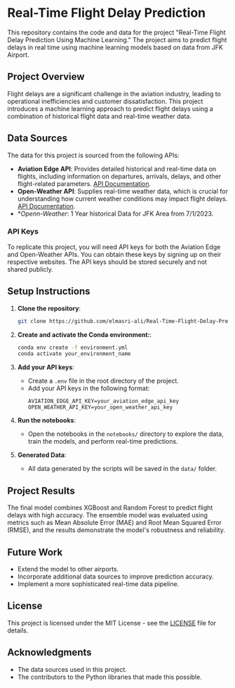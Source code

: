 
# Real-Time Flight Delay Prediction

This repository contains the code and data for the project "Real-Time Flight Delay Prediction Using Machine Learning." The project aims to predict flight delays in real time using machine learning models based on data from JFK Airport.

## Project Overview

Flight delays are a significant challenge in the aviation industry, leading to operational inefficiencies and customer dissatisfaction. This project introduces a machine learning approach to predict flight delays using a combination of historical flight data and real-time weather data.



## Data Sources

The data for this project is sourced from the following APIs:

- **Aviation Edge API**: Provides detailed historical and real-time data on flights, including information on departures, arrivals, delays, and other flight-related parameters. [API Documentation](https://aviation-edge.com/premium-api/).
- **Open-Weather API**: Supplies real-time weather data, which is crucial for understanding how current weather conditions may impact flight delays. [API Documentation](https://openweathermap.org/api).
- **Openn-Weather*: 1 Year historical Data for JFK Area from 7/1/2023.  

### API Keys

To replicate this project, you will need API keys for both the Aviation Edge and Open-Weather APIs. You can obtain these keys by signing up on their respective websites. The API keys should be stored securely and not shared publicly.

## Setup Instructions

1. **Clone the repository**:
   ```bash
   git clone https://github.com/elmasri-ali/Real-Time-Flight-Delay-Prediction.git
   ```

2. **Create and activate the Conda environment:**:
   ```bash
   conda env create -f environment.yml
   conda activate your_environment_name
   ```

3. **Add your API keys**:
   - Create a `.env` file in the root directory of the project.
   - Add your API keys in the following format:
     ```
     AVIATION_EDGE_API_KEY=your_aviation_edge_api_key
     OPEN_WEATHER_API_KEY=your_open_weather_api_key
     ```

4. **Run the notebooks**:
   - Open the notebooks in the `notebooks/` directory to explore the data, train the models, and perform real-time predictions.

5. **Generated Data**:
   - All data generated by the scripts will be saved in the `data/` folder.

## Project Results

The final model combines XGBoost and Random Forest to predict flight delays with high accuracy. The ensemble model was evaluated using metrics such as Mean Absolute Error (MAE) and Root Mean Squared Error (RMSE), and the results demonstrate the model's robustness and reliability.

## Future Work

- Extend the model to other airports.
- Incorporate additional data sources to improve prediction accuracy.
- Implement a more sophisticated real-time data pipeline.

## License

This project is licensed under the MIT License - see the [LICENSE](LICENSE) file for details.

## Acknowledgments

- The data sources used in this project.
- The contributors to the Python libraries that made this possible.
